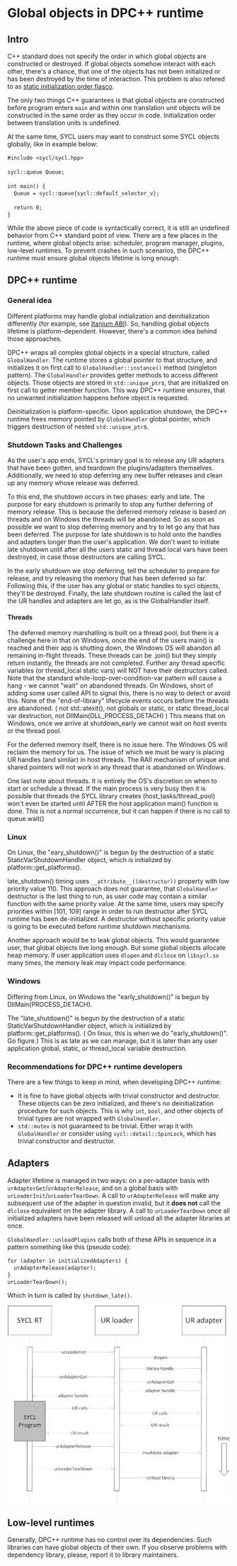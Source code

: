 # Global objects in DPC++ runtime

## Intro

C++ standard does not specify the order in which global objects are constructed
or destroyed. If global objects somehow interact with each other, there's a
chance, that one of the objects has not been initialized or has been destroyed
by the time of interaction. This problem is also refered to as 
[static initialization order fiasco].

The only two things C++ guarantees is that global objects are constructed before
program enters `main` and within one translation unit objects will be 
constructed in the same order as they occur in code. Initialization order 
between translation units is undefined.

At the same time, SYCL users may want to construct some SYCL objects globally,
like in example below:

```
#include <sycl/sycl.hpp>

sycl::queue Queue;

int main() {
  Queue = sycl::queue{sycl::default_selector_v};

  return 0;
}
```

While the above piece of code is syntactically correct, it is still an undefined
behavior from C++ standard point of view. There are a few places in the runtime,
where global objects arise: scheduler, program manager, plugins, low-level
runtimes. To prevent crashes in such scenarios, the DPC++ runtime must ensure
global objects lifetime is long enough.

## DPC++ runtime

### General idea

Different platforms may handle global initialization and deinitialization
differently (for example, see [Itanium ABI]). So, handling global objects
lifetime is platform-dependent. However, there's a common idea behind those
approaches.

DPC++ wraps all complex global objects in a special structure, called 
`GlobalHandler`. The runtime stores a global pointer to that structure, and
initializes it on first call to `GlobalHandler::instance()` method (singleton
pattern). The `GlobalHandler` provides getter methods to access different
objects. Those objects are stored in `std::unique_ptr`s, that are initialized
on first call to getter member function. This way DPC++ runtime ensures, that
no unwanted initialization happens before object is requested.

Deinitialization is platform-specific. Upon application shutdown, the DPC++
runtime frees memory pointed by `GlobalHandler` global pointer, which triggers
destruction of nested `std::unique_ptr`s.

### Shutdown Tasks and Challenges

As the user's app ends, SYCL's primary goal is to release any UR adapters that 
have been gotten, and teardown the plugins/adapters themselves.  Additionally, 
we need to stop deferring any new buffer releases and clean up any memory 
whose release was deferred. 

To this end, the shutdown occurs in two phases: early and late. The purpose
for eary shutdown is primarily to stop any further deferring of memory release.
This is because the deferred memory release is based on threads and on Windows
the threads will be abandoned. So as soon as possible we want to stop deferring
memory and try to let go any that has been deferred.  The purpose for late 
shutdown is to hold onto the handles and adapters longer than the user's
application. We don't want to initiate late shutdown until after all the users 
static and thread local vars have been destroyed, in case those destructors are 
calling SYCL. 

In the early shutdown we stop deferring, tell the scheduler to prepare for release, and
try releasing the memory that has been deferred so far.  Following this, if 
the user has any global or static handles to sycl objects, they'll be destroyed.
Finally, the late shutdown routine is called the last of the UR handles and 
adapters are let go, as is the GlobalHandler itself.


#### Threads
The deferred memory marshalling is built on a thread pool, but there is a
challenge here in that on Windows, once the end of the users main() is reached
and their app is shutting down, the Windows OS will abandon all remaining 
in-flight threads. These threads can be .join() but they simply return instantly,
the threads are not completed. Further any thread specific variables
(or thread_local static vars) will NOT have their destructors called.  Note
that the standard while-loop-over-condition-var pattern will cause a hang - 
we cannot "wait" on abandoned threads. 
On Windows, short of adding some user called API to signal this, there is 
no way to detect or avoid this. None of the "end-of-library" lifecycle events
occurs before the threads are abandoned.  ( not std::atexit(), not globals or 
static, or static thread_local var destruction, not DllMain(DLL_PROCESS_DETACH) )
This means that on Windows, once we arrive at shutdown_early we cannot wait on
host events or the thread pool. 

For the deferred memory itself, there is no issue here. The Windows OS will
reclaim the memory for us. The issue of which we must be wary is placing UR 
handles (and similar) in host threads. The RAII mechanism of unique and 
shared pointers will not work in any thread that is abandoned on Windows. 

One last note about threads. It is entirely the OS's discretion on when to
start or schedule a thread. If the main process is very busy then it is 
possible that threads the SYCL library creates (host_tasks/thread_pool)
won't even be started until AFTER the host application main() function is done. 
This is not a normal occurrence, but it can happen if there is no call to queue.wait()


### Linux

On Linux, the "eary_shutdown()" is begun by the destruction of a static
StaticVarShutdownHandler object, which is initialized by 
platform::get_platforms().

late_shutdown() timing uses `__attribute__((destructor))` property with low
priority value 110. This approach does not guarantee, that `GlobalHandler`
destructor is the last thing to run, as user code may contain a similar function
with the same priority value. At the same time, users may specify priorities
within [101, 109] range in order to run destructor after SYCL runtime has been
de-initialized. A destructor without specific priority value is going to be
executed before runtime shutdown mechanisms.

Another approach would be to leak global objects. This would guarantee user,
that global objects live long enough. But some global objects allocate heap
memory. If user application uses `dlopen` and `dlclose` on `libsycl.so` many
times, the memory leak may impact code performance.

### Windows

Differing from Linux, on Windows the "early_shutdown()" is begun by 
DllMain(PROCESS_DETACH). 

The "late_shutdown()" is begun by the destruction of a 
static StaticVarShutdownHandler object, which is initialized by 
platform::get_platforms().  ( On linux, this is when we do "early_shutdown()". 
Go figure.)  This is as late as we can manage, but it is later than any user 
application global, static, or thread_local variable destruction.

### Recommendations for DPC++ runtime developers

There are a few things to keep in mind, when developing DPC++ runtime:

- It is fine to have global objects with trivial constructor and destructor.
These objects can be zero initialized, and there's no deinitialization procedure
for such objects. This is why `int`, `bool`, and other objects of trivial types
are not wrapped with `GlobalHandler`.
- `std::mutex` is not guaranteed to be trivial. Either wrap it with
`GlobalHandler` or consider using `sycl::detail::SpinLock`, which has trivial
constructor and destructor.

## Adapters

Adapter lifetime is managed in two ways: on a per-adapter basis with
`urAdapterGet`/`urAdapterRelease`, and on a global basis with
`urLoaderInit`/`urLoaderTearDown`. A call to `urAdapterRelease` will make any
subsequent use of the adapter in question invalid, but it **does not** call the
`dlclose` equivalent on the adapter library. A call to `urLoaderTearDown` once
all initialized adapters have been released will unload all the adapter
libraries at once.

`GlobalHandler::unloadPlugins` calls both of these APIs in sequence in a pattern
something like this (pseudo code):

```
for (adapter in initializedAdapters) {
  urAdapterRelease(adapter);
}
urLoaderTearDown();
```

Which in turn is called by `shutdown_late()`.

![](images/adapter-lifetime.jpg)

## Low-level runtimes

Generally, DPC++ runtime has no control over its dependencies. Such libraries
can have global objects of their own. If you observe problems with dependency
library, please, report it to library maintainers.

[static initialization order fiasco]: https://isocpp.org/wiki/faq/ctors#static-init-order
[Itanium ABI]: https://itanium-cxx-abi.github.io/cxx-abi/abi.html#dso-dtor
